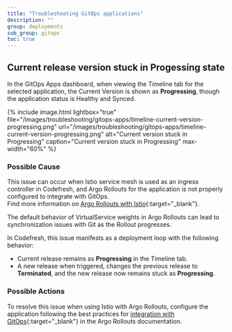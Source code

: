 ```yaml
---
title: "Troubleshooting GitOps applications"
description: ""
group: deployments
sub_group: gitops
toc: true
---
```




## Current release version stuck in Progessing state
In the GitOps Apps dashboard, when viewing the Timeline tab for the selected application, the Current Version is shown as **Progressing**, though the application status is Healthy and Synced.

{% include 
	image.html 
	lightbox="true" 
	file="/images/troubleshooting/gitops-apps/timeline-current-version-progressing.png" 
	url="/images/troubleshooting/gitops-apps/timeline-current-version-progressing.png" 
	alt="Current version stuck in Progressing" 
	caption="Current version stuck in Progressing"
  max-width="60%" 
%}

### Possible Cause
This issue can occur when Istio service mesh is used as an ingress controller in Codefresh, and Argo Rollouts for the application is not properly configured to integrate with GitOps.  
Find more information on [Argo Rollouts with Istio](https://argoproj.github.io/argo-rollouts/features/traffic-management/istio/#istio){:target="\_blank"}.

The default behavior of VirtualService weights in Argo Rollouts can lead to synchronization issues with Git as the Rollout progresses.

In Codefresh, this issue manifests as a deployment loop with the following behavior:
* Current release remains as **Progressing** in the Timeline tab.
* A new release when triggered, changes the previous release to **Terminated**, and the new release now remains stuck as **Progressing**.


### Possible Actions

To resolve this issue when using Istio with Argo Rollouts, configure the application following the best practices for [integration with GitOps](https://argoproj.github.io/argo-rollouts/features/traffic-management/istio/#integrating-with-gitops){:target="\_blank"} in the Argo Rollouts documentation.